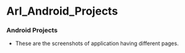 # ArI_Android_Projects
### Android Projects
- These are the screenshots of application having different pages.


